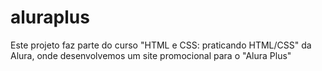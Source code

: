 # aluraplus
Este projeto faz parte do curso "HTML e CSS: praticando HTML/CSS" da Alura, onde desenvolvemos um site promocional para o "Alura Plus"
